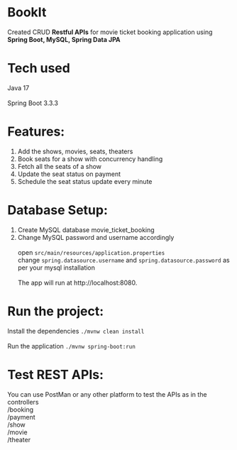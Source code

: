 # BookIt
Created CRUD **Restful APIs** for movie ticket booking application using **Spring Boot, MySQL, Spring Data JPA**
# Tech used
Java 17<br><br>
Spring Boot 3.3.3
# Features: 
1. Add the shows, movies, seats, theaters
2. Book seats for a show with concurrency handling
3. Fetch all the seats of a show
4. Update the seat status on payment
5. Schedule the seat status update every minute
# Database Setup:
1. Create MySQL database movie_ticket_booking
2. Change MySQL password and username accordingly<br><br>
open ```src/main/resources/application.properties```<br>
change ```spring.datasource.username``` and ```spring.datasource.password``` as per your mysql installation<br><br>
The app will run at http://localhost:8080.
# Run the project:
Install the dependencies ```./mvnw clean install```<br><br>
Run the application ```./mvnw spring-boot:run```
# Test REST APIs:
You can use PostMan or any other platform to test the APIs as in the controllers<br>
/booking<br>
/payment<br>
/show<br>
/movie<br>
/theater<br>







   
   


